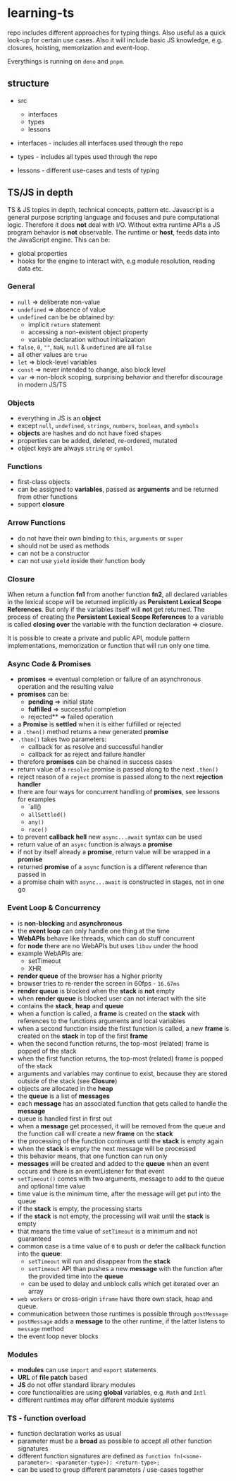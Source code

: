 # learning-ts

repo includes different approaches for typing things. Also useful as a quick look-up
for certain use cases. Also it will include basic JS knowledge,
e.g. closures, hoisting, memorization and event-loop.

Everythings is running on `deno` and `pnpm`.

## structure

- src
  - interfaces
  - types
  - lessons

- interfaces - includes all interfaces used through the repo
- types - includes all types used through the repo
- lessons - different use-cases and tests of typing

## TS/JS in depth

TS & JS topics in depth, technical concepts, pattern etc.
Javascript is a general purpose scripting language and focuses and pure computational logic. Therefore it does **not** deal with I/O.
Without extra runtime APIs a JS program behavior is **not** observable. The runtime or **host**, feeds data into the JavaScript engine. This can be:

- global properties
- hooks for the engine to interact with, e.g module resolution, reading data etc.

### General

- `null` => deliberate non-value
- `undefined` => absence of value
- `undefined` can be be obtained by:
  - implicit `return` statement
  - accessing a non-existent object property
  - variable declaration without initialization
- `false`, `0`, `""`, `NaN`, `null` & `undefined` are all `false`
- all other values are `true`
- `let` => block-level variables
- `const` => never intended to change, also block level
- `var` => non-block scoping, surprising behavior and therefor discourage in modern JS/TS

### Objects

- everything in JS is an **object**
- except `null`, `undefined`, `strings`, `numbers`, `boolean`, and `symbols`
- **objects** are hashes and do not have fixed shapes
- properties can be added, deleted, re-ordered, mutated
- object keys are always `string` or `symbol`

### Functions

- first-class objects
- can be assigned to **variables**, passed as **arguments** and be returned from other functions
- support **closure**

### Arrow Functions

- do not have their own binding to `this`, `arguments` or `super`
- should not be used as methods
- can not be a constructor
- can not use `yield` inside their function body

### Closure

When return a function **fn1** from another function **fn2**, all declared variables in the
lexical scope will be returned implicitly as **Persistent Lexical Scope References**.
But only if the variables itself will **not** get returned. The process of creating the
**Persistent Lexical Scope References** to a variable is called **closing over** the
variable with the function declaration => closure.

It is possible to create a private and public API, module pattern implementations, memorization or function that will run only one time.

### Async Code & Promises

- **promises** => eventual completion or failure of an asynchronous operation and the resulting value
- **promises** can be:
  - **pending** => initial state
  - **fulfilled** => successful completion
  - rejected** => failed operation
- a **Promise** is **settled** when it is either fulfilled or rejected
- a `.then()` method returns a new generated **promise**
- `.then()` takes two parameters:
  - callback for as resolve and successful handler
  - callback for as reject and failure handler
- therefore **promises** can be chained in success cases
- return value of a `resolve` promise is passed along to the next `.then()`
- reject reason of a `reject` promise is passed along to the next **rejection handler**
- there are four ways for concurrent handling of **promises**, see lessons for examples
  - `all()
  - `allSettled()`
  - `any()`
  - `race()`
- to prevent **callback hell** new `async...await` syntax can be used
- return value of an `async` function is always a **promise**
- if not by itself already a **promise**, return value will be wrapped in a **promise**
- returned **promise** of a `async` function is a different reference than passed in
- a promise chain with `async...await` is constructed in stages, not in one go

### Event Loop & Concurrency

- is **non-blocking** and **asynchronous**
- the **event loop** can only handle one thing at the time
- **WebAPIs** behave like threads, which can do stuff concurrent
- for **node** there are no WebAPIs but uses `libuv` under the hood
- example WebAPIs are:
  - setTimeout
  - XHR
- **render queue** of the browser has a higher priority
- browser tries to re-render the screen in 60fps - `16.67ms`
- **render queue** is blocked when the **stack** is **not** empty
- when **render queue** is blocked user can not interact with the site
- contains the **stack**, **heap** and **queue**
- when a function is called, a **frame** is created on the **stack** with references to the functions arguments and local variables
- when a second function inside the first function is called, a new **frame** is created on the **stack** in top of the first **frame**
- when the second function returns, the top-most (related) frame is popped of the stack
- when the first function returns, the top-most (related) frame is popped of the stack
- arguments and variables may continue to exist, because they are stored outside of the stack (see **Closure**)
- objects are allocated in the **heap**
- the **queue** is a list of **messages**
- each **message** has an associated function that gets called to handle the **message**
- queue is handled first in first out
- when a **message** get processed, it will be removed from the queue and the function call will create a new **frame** on the **stack**
- the processing of the function continues until the **stack** is empty again
- when the **stack** is empty the next message will be processed
- this behavior means, that one function can run only
- **messages** will be created and added to the **queue** when an event occurs and there is an eventListener for that event
- `setTimeout()` comes with two arguments, message to add to the queue and optional time value
- time value is the minimum time, after the message will get put into the queue
- if the **stack** is empty, the processing starts
- if the **stack** is not empty, the processing will wait until the **stack** is empty
- that means the time value of `setTimeout` is a minimum and not guaranteed
- common case is a time value of `0` to push or defer the callback function into the **queue**:
  - `setTimeout` will run and disappear from the **stack**
  - `setTimeout` API than pushes a new **message** with the function after the provided time into the **queue**
  - can be used to delay and unblock calls which get iterated over an array
- `web workers` or cross-origin `iframe` have there own stack, heap and queue.
- communication between those runtimes is possible through `postMessage`
- `postMessage` adds a **message** to the other runtime, if the latter listens to `message` method
- the event loop never blocks

### Modules

- **modules** can use `import` and `export` statements
- **URL** of **file patch** based
- **JS** do not offer standard library modules
- core functionalities are using **global** variables, e.g. `Math` and `Intl`
- different runtimes may offer different module systems

### TS - function overload

- function declaration works as usual
- parameter must be a **broad** as possible to accept all other function signatures
- different function signatures are defined as `function fn(<some-parameter>: <parameter-type>): <return-type>;`
- can be used to group different parameters / use-cases together
